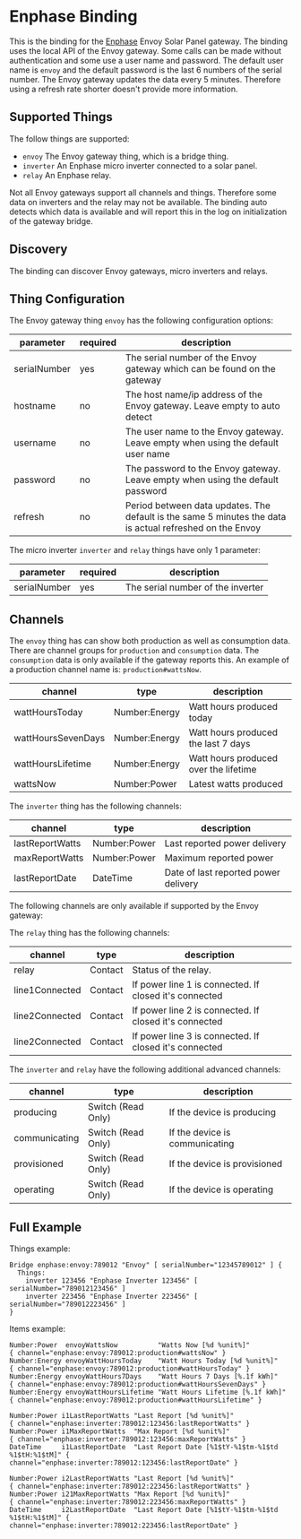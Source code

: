 # Enphase Binding

This is the binding for the [Enphase](https://enphase.com/) Envoy Solar Panel gateway.
The binding uses the local API of the Envoy gateway.
Some calls can be made without authentication and some use a user name and password.
The default user name is `envoy` and the default password is the last 6 numbers of the serial number.
The Envoy gateway updates the data every 5 minutes.
Therefore using a refresh rate shorter doesn't provide more information.

## Supported Things

The follow things are supported:

* `envoy` The Envoy gateway thing, which is a bridge thing.
* `inverter` An Enphase micro inverter connected to a solar panel.
* `relay`  An Enphase relay.

Not all Envoy gateways support all channels and things.
Therefore some data on inverters and the relay may not be available.
The binding auto detects which data is available and will report this in the log on initialization of the gateway bridge.

## Discovery

The binding can discover Envoy gateways, micro inverters and relays.

## Thing Configuration

The Envoy gateway thing `envoy` has the following configuration options:

| parameter    | required | description                                                                                                 |
|--------------|----------|-------------------------------------------------------------------------------------------------------------|
| serialNumber | yes      | The serial number of the Envoy gateway which can be found on the gateway                                    |
| hostname     | no       | The host name/ip address of the Envoy gateway. Leave empty to auto detect                                   |
| username     | no       | The user name to the Envoy gateway. Leave empty when using the default user name                            |
| password     | no       | The password to the Envoy gateway. Leave empty when using the default password                              |
| refresh      | no       | Period between data updates. The default is the same 5 minutes the data is actual refreshed on the Envoy    |

The micro inverter `inverter` and `relay` things have only 1 parameter:

| parameter    | required | description                       |
|--------------|----------|-----------------------------------|
| serialNumber | yes      | The serial number of the inverter |

## Channels

The `envoy` thing has can show both production as well as consumption data.
There are channel groups for `production` and `consumption` data.
The `consumption` data is only available if the gateway reports this.
An example of a production channel name is: `production#wattsNow`.

| channel            | type          | description                           |
|--------------------|---------------|---------------------------------------|
| wattHoursToday     | Number:Energy | Watt hours produced today             |
| wattHoursSevenDays | Number:Energy | Watt hours produced the last 7 days   |
| wattHoursLifetime  | Number:Energy | Watt hours produced over the lifetime |
| wattsNow           | Number:Power  | Latest watts produced                 |

The `inverter` thing has the following channels:

| channel         | type         | description                          |
|-----------------|--------------|--------------------------------------|
| lastReportWatts | Number:Power | Last reported power delivery         |
| maxReportWatts  | Number:Power | Maximum reported power               |
| lastReportDate  | DateTime     | Date of last reported power delivery |

The following channels are only available if supported by the Envoy gateway:

The `relay` thing has the following channels:

| channel         | type         | description                                            |
|-----------------|--------------|--------------------------------------------------------|
| relay           | Contact      | Status of the relay.                                   |
| line1Connected  | Contact      | If power line 1 is connected. If closed it's connected |
| line2Connected  | Contact      | If power line 2 is connected. If closed it's connected |
| line2Connected  | Contact      | If power line 3 is connected. If closed it's connected |

The `inverter` and `relay` have the following additional advanced channels:

| channel         | type               | description                          |
|-----------------|--------------------|--------------------------------------|
| producing       | Switch (Read Only) | If the device is producing           |
| communicating   | Switch (Read Only) | If the device is communicating       |
| provisioned     | Switch (Read Only) | If the device is provisioned         |
| operating       | Switch (Read Only) | If the device is operating           |

## Full Example

Things example:

```
Bridge enphase:envoy:789012 "Envoy" [ serialNumber="12345789012" ] {
  Things:
    inverter 123456 "Enphase Inverter 123456" [ serialNumber="789012123456" ]
    inverter 223456 "Enphase Inverter 223456" [ serialNumber="789012223456" ]
}
```

Items example:

```
Number:Power  envoyWattsNow          "Watts Now [%d %unit%]"          { channel="enphase:envoy:789012:production#wattsNow" }
Number:Energy envoyWattHoursToday    "Watt Hours Today [%d %unit%]"   { channel="enphase:envoy:789012:production#wattHoursToday" }
Number:Energy envoyWattHours7Days    "Watt Hours 7 Days [%.1f kWh]"   { channel="enphase:envoy:789012:production#wattHoursSevenDays" }
Number:Energy envoyWattHoursLifetime "Watt Hours Lifetime [%.1f kWh]" { channel="enphase:envoy:789012:production#wattHoursLifetime" }

Number:Power i1LastReportWatts "Last Report [%d %unit%]"                          { channel="enphase:inverter:789012:123456:lastReportWatts" }
Number:Power i1MaxReportWatts  "Max Report [%d %unit%]"                           { channel="enphase:inverter:789012:123456:maxReportWatts" }
DateTime     i1LastReportDate  "Last Report Date [%1$tY-%1$tm-%1$td %1$tH:%1$tM]" { channel="enphase:inverter:789012:123456:lastReportDate" }

Number:Power i2LastReportWatts "Last Report [%d %unit%]"                          { channel="enphase:inverter:789012:223456:lastReportWatts" }
Number:Power i21MaxReportWatts "Max Report [%d %unit%]"                           { channel="enphase:inverter:789012:223456:maxReportWatts" }
DateTime     i2LastReportDate  "Last Report Date [%1$tY-%1$tm-%1$td %1$tH:%1$tM]" { channel="enphase:inverter:789012:223456:lastReportDate" }
```
